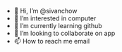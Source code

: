 - 👋 Hi, I’m @sivanchow
- 👀 I’m interested in computer
- 🌱 I’m currently learning github
- 💞️ I’m looking to collaborate on app
- 📫 How to reach me email

<!---
sivanchow/sivanchow is a ✨ special ✨ repository because its `README.md` (this file) appears on your GitHub profile.
You can click the Preview link to take a look at your changes.
--->

